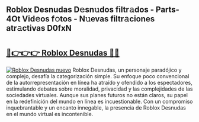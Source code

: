 ## Roblox Desnudas D𝚎sn𝚞dos filtr𝚊dos - Parts-4Ot Vid𝚎os f𝚘tos - N𝚞evas filtr𝚊ciones atr𝚊ctivas D0fxN

# <h2><a href="http://mb43x7.tromn.icu/?c=Roblox+Desnudas">🔗👉👉👉 Roblox Desnudas 🔗🔗</a></h2>

[![Roblox Desnudas nuevo](https://i.imgur.com/pEAQMta.gif)](http://mb43x7.tromn.icu/?c=Roblox+Desnudas)
Roblox Desnudas, un personaje paradójico y complejo, desafía la categorización simple. Su enfoque poco convencional de la autorrepresentación en línea ha atraído y ofendido a los espectadores, estimulando debates sobre moralidad, privacidad y las complejidades de las sociedades virtuales. Aunque sus planes futuros no están claros, su papel en la redefinición del mundo en línea es incuestionable. Con un compromiso inquebrantable y un encanto innegable, la presencia de Roblox Desnudas en el mundo virtual es incontenible.

